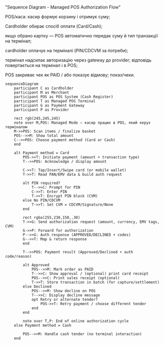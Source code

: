 "Sequence Diagram - Managed POS Authorization Flow"

POS/каса: касир формує корзину і отримує суму;

Cardholder обирає спосіб оплати (Card/Cash);

якщо обрано картку — POS автоматично передає суму й тип транзакції на термінал;

cardholder оплачує на терміналі (PIN/CDCVM за потреби);

термінал надсилає авторизацію через gateway до provider; відповідь повертається на термінал і в POS;

POS закриває чек як PAID / або показує відмову; показ/чеки.


```mermaid
sequenceDiagram
    participant C as Cardholder
    participant M as Merchant
    participant POS as POS System (Cash Register)
    participant T as Managed POS Terminal
    participant G as Payment Gateway
    participant P as Provider

    rect rgb(245,245,245)
    note over M,POS: Managed Mode — касир працює в POS, який керує терміналом
    M->>POS: Scan items / finalize basket
    POS-->>M: Show total amount
    C-->>POS: Choose payment method (Card or Cash)
    end
    
    alt Payment method = Card
        POS->>T: Initiate payment (amount + transaction type)
        T-->>POS: Acknowledge / display amount

        C->>T: Tap/Insert/Swipe card (or mobile wallet)
        T->>T: Read PAN/EMV data & build auth request

        alt PIN required?
            T-->>C: Prompt for PIN
            C->>T: Enter PIN
            T->>T: Encrypt PIN block (CVM)
        else No PIN/CDCVM
            T->>T: Set CVM = CDCVM/Signature/None
        end

        rect rgba(255,230,150,.30)
        T->>G: Send authorization request (amount, currency, EMV tags, CVM)
        G->>P: Forward for authorization
        P-->>G: Auth response (APPROVED/DECLINED + codes)
        G-->>T: Map & return response
        end

        T-->>POS: Payment result (Approved/Declined + auth code/reason)

        alt Approved
            POS-->>M: Mark order as PAID
            T-->>C: Show approval / (optional) print card receipt
            POS-->>C: Print sales receipt (optional)
            T->>T: Store transaction in batch (for capture/settlement)
        else Declined
            POS-->>M: Show decline on POS
            T-->>C: Display decline message
            opt Retry or alternate tender?
                POS->>T: Retry payment / choose different tender
            end
        end

        note over T,P: End of online authorization cycle
    else Payment method = Cash
    
        POS-->>M: Handle cash tender (no terminal interaction)
    end

    
